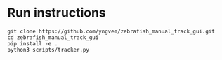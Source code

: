 # Run instructions

    git clone https://github.com/yngvem/zebrafish_manual_track_gui.git
    cd zebrafish_manual_track_gui
    pip install -e .
    python3 scripts/tracker.py

